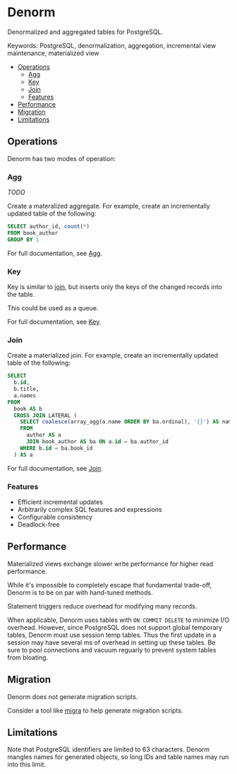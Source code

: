 # Denorm

Denormalized and aggregated tables for PostgreSQL.

Keywords: PostgreSQL, denormalization, aggregation, incremental view
maintenance, materialized view

<!-- START doctoc generated TOC please keep comment here to allow auto update -->
<!-- DON'T EDIT THIS SECTION, INSTEAD RE-RUN doctoc TO UPDATE -->

- [Operations](#operations)
  - [Agg](#agg)
  - [Key](#key)
  - [Join](#join)
  - [Features](#features)
- [Performance](#performance)
- [Migration](#migration)
- [Limitations](#limitations)

<!-- END doctoc generated TOC please keep comment here to allow auto update -->

## Operations

Denorm has two modes of operation:

### Agg

_TODO_

Create a materalized aggregate. For example, create an incrementally updated
table of the following:

```sql
SELECT author_id, count(*)
FROM book_author
GROUP BY 1
```

For full documentation, see [Agg](doc/agg.md).

### Key

Key is similar to [join](#join), but inserts only the keys of the changed
records into the table.

This could be used as a queue.

For full documentation, see [Key](doc/key.md).

### Join

Create a materialized join. For example, create an incrementally updated table
of the following:

```sql
SELECT
  b.id,
  b.title,
  a.names
FROM
  book AS b
  CROSS JOIN LATERAL (
    SELECT coalesce(array_agg(a.name ORDER BY ba.ordinal), '{}') AS names
    FROM
      author AS a
      JOIN book_author AS ba ON a.id = ba.author_id
    WHERE b.id = ba.book_id
  ) AS a
```

For full documentation, see [Join](doc/join.md).

### Features

- Efficient incremental updates
- Arbitrarily complex SQL features and expressions
- Configurable consistency
- Deadlock-free

## Performance

Materialized views exchange slower write performance for higher read
performance.

While it's impossible to completely escape that fundamental trade-off, Denorm is
to be on par with hand-tuned methods.

Statement triggers reduce overhead for modifying many records.

When applicable, Denorm uses tables with `ON COMMIT DELETE` to minimize I/O
overhead. However, since PostgreSQL does not support global temporary tables,
Denorm must use session temp tables. Thus the first update in a session may have
several ms of overhead in setting up these tables. Be sure to pool connections
and vacuum reguarly to prevent system tables from bloating.

## Migration

Denorm does not generate migration scripts.

Consider a tool like [migra](https://databaseci.com/docs/migra) to help generate
migration scripts.

## Limitations

Note that PostgreSQL identifiers are limited to 63 characters. Denorm mangles
names for generated objects, so long IDs and table names may run into this
limit.

